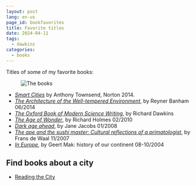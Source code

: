 ```yaml
---
layout: post
lang: en-us
page_id: bookfavorites
title: Favorite titles
date: 2024-04-11
tags:
  - dawkins
categories:
  - books
---
```


<!--
SPDX-FileCopyrightText: 2024 EJ Broerse

SPDX-License-Identifier: CC-BY-NC-SA-4.0
-->

Titles of some of my favorite books:

<figure><img src='{{ "/assets/img/blog/20240411_favbooks.jpg" | relative_url }}' alt="The books" class='img-fluid'></figure>

- _[Smart Cities](https://legacy.iftf.org/smartcities/)_ by Anthony Townsend, Norton 2014.
- _[The Architecture of the Well-tempered Environment](https://archive.org/details/architectureofwe00banh/page/n2/mode/1up)_, by Reyner Banham 06/2014
- _[The Oxford Book of Modern Science Writing](https://en.m.wikipedia.org/wiki/The_Oxford_Book_of_Modern_Science_Writing)_, by Richard Dawkins
- _[The Age of Wonder]()_, by Richard Holmes 02/2010
- _[Dark age ahead](https://en.m.wikipedia.org/wiki/Dark_Age_Ahead)_, by Jane Jacobs 01/2008
- _[The ape and the sushi master: Cultural reflections of a primatologist](https://psycnet.apa.org/record/2001-00419-000)_, by Frans de Waal 11/2007
- _[In Europe](https://www.geertmak.nl/en/books/in-europa-in-europe/)_, by Geert Mak: history of our continent 08-10/2004

## Find books about a city

- [Reading the City](https://readingthecity.com/)
